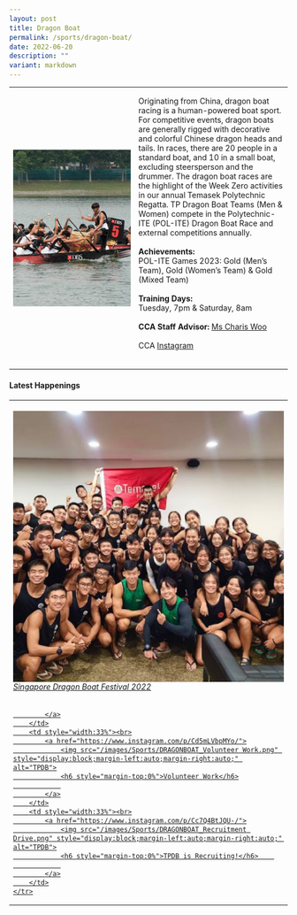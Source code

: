 ```yaml
---
layout: post
title: Dragon Boat
permalink: /sports/dragon-boat/
date: 2022-06-20
description: ""
variant: markdown
---
```

<table>
    <tbody><tr>
        <td style="width:45%"><img src="/images/Sports/DRAGONBOAT.png" style="display:block;margin-left:auto;margin-right:auto;" alt="Dragon Boat"></td>
        <td>
            <p>
                Originating from China, dragon boat racing is a human-powered boat sport. For competitive events, dragon boats are generally rigged with decorative and colorful Chinese dragon heads and tails. In races, there are 20 people in a standard boat, and 10 in a small boat, excluding steersperson and the drummer. The dragon boat races are the highlight of the Week Zero activities in our annual Temasek Polytechnic Regatta. TP Dragon Boat Teams (Men &amp; Women) compete in the Polytechnic-ITE (POL-ITE) Dragon Boat Race and external competitions annually.<br>
                <br>
                <b>Achievements:</b><br>
                POL-ITE Games 2023: Gold (Men’s Team), Gold (Women’s Team) &amp; Gold (Mixed Team)<br>
                <br>
                <b>Training Days:</b><br>
                Tuesday, 7pm &amp; Saturday, 8am<br>
                <br>
                <b>CCA Staff Advisor:</b> <a href="mailto:Charis_WOO@tp.edu.sg">Ms Charis Woo</a><br>
                <br>
                CCA <a href="https://www.instagram.com/temasekpolydragonboat/">Instagram</a><br>
                <br>
            </p>
        </td>
    </tr>
</tbody></table>

#### Latest Happenings

<table>
    <tbody><tr>
        <td style="width:33%"><br>
            <a href="https://www.instagram.com/p/CedhRACJQkE/">
                <img src="/images/Sports/DRAGONBOAT_Singapore Dragon Boat Festival 2022.png" style="display:block;margin-left:auto;margin-right:auto;" alt="TPDB">
                <h6 style="margin-top:0%">Singapore Dragon Boat Festival 2022</h6>
                
            </a>
        </td>
        <td style="width:33%"><br>
            <a href="https://www.instagram.com/p/Cd5mLVbpMYo/">
                <img src="/images/Sports/DRAGONBOAT_Volunteer Work.png" style="display:block;margin-left:auto;margin-right:auto;" alt="TPDB">
                <h6 style="margin-top:0%">Volunteer Work</h6>
                
            </a>
        </td>
        <td style="width:33%"><br>
            <a href="https://www.instagram.com/p/Cc7Q4BtJQU-/">
                <img src="/images/Sports/DRAGONBOAT_Recruitment Drive.png" style="display:block;margin-left:auto;margin-right:auto;" alt="TPDB">
                <h6 style="margin-top:0%">TPDB is Recruiting!</h6>    
                
            </a>
        </td>
    </tr>
</tbody></table>